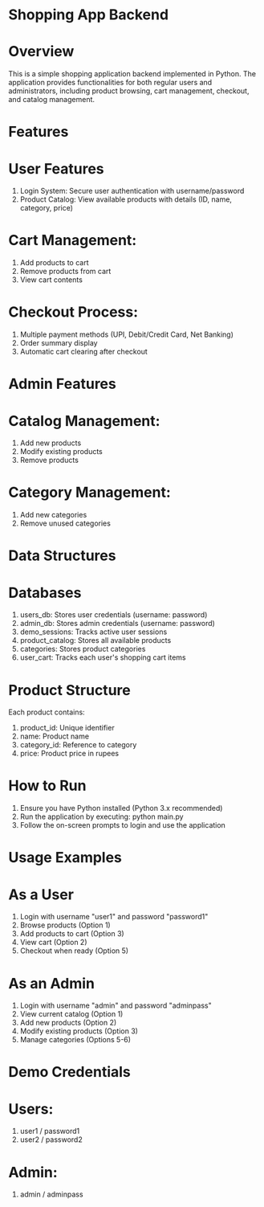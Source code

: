 
# Shopping App Backend
#   Overview

This is a simple shopping application backend implemented in Python. The application provides functionalities for both regular users and administrators, including product browsing, cart management, checkout, and catalog management.

#   Features
#   User Features
1.  Login System: Secure user authentication with username/password
2.  Product Catalog: View available products with details (ID, name, category, price)
#   Cart Management:
1.  Add products to cart
2.  Remove products from cart 
3.  View cart contents
#   Checkout Process:
1.  Multiple payment methods (UPI, Debit/Credit Card, Net Banking)
2.  Order summary display
3.  Automatic cart clearing after checkout
#   Admin Features
#   Catalog Management:
1.  Add new products
2.  Modify existing products
3.  Remove products
#   Category Management:
1.  Add new categories
2.  Remove unused categories
#   Data Structures
#   Databases
1.  users_db: Stores user credentials (username: password)
2.  admin_db: Stores admin credentials (username: password)
3.  demo_sessions: Tracks active user sessions
4.  product_catalog: Stores all available products
5.  categories: Stores product categories
6.  user_cart: Tracks each user's shopping cart items
#   Product Structure
Each product contains:
1.  product_id: Unique identifier
2.  name: Product name
3.  category_id: Reference to category
4.  price: Product price in rupees
#   How to Run
1.  Ensure you have Python installed (Python 3.x recommended)
2.  Run the application by executing: python main.py
3.  Follow the on-screen prompts to login and use the application
#   Usage Examples
#   As a User
1.  Login with username "user1" and password "password1"
2.  Browse products (Option 1)
3.  Add products to cart (Option 3)
4.  View cart (Option 2)
5.  Checkout when ready (Option 5)
#   As an Admin
1.  Login with username "admin" and password "adminpass"
2.  View current catalog (Option 1)
3.  Add new products (Option 2)
4.  Modify existing products (Option 3)
5.  Manage categories (Options 5-6)
#   Demo Credentials
#   Users:
1.  user1 / password1
2.  user2 / password2
#   Admin:
1.  admin / adminpass






